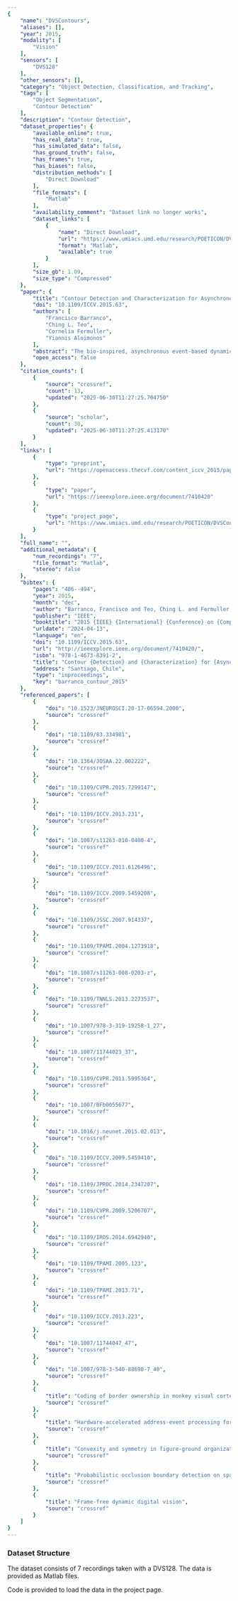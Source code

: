 ```yaml
---
{
    "name": "DVSContours",
    "aliases": [],
    "year": 2015,
    "modality": [
        "Vision"
    ],
    "sensors": [
        "DVS128"
    ],
    "other_sensors": [],
    "category": "Object Detection, Classification, and Tracking",
    "tags": [
        "Object Segmentation",
        "Contour Detection"
    ],
    "description": "Contour Detection",
    "dataset_properties": {
        "available_online": true,
        "has_real_data": true,
        "has_simulated_data": false,
        "has_ground_truth": false,
        "has_frames": true,
        "has_biases": false,
        "distribution_methods": [
            "Direct Download"
        ],
        "file_formats": [
            "Matlab"
        ],
        "availability_comment": "Dataset link no longer works",
        "dataset_links": [
            {
                "name": "Direct Download",
                "url": "https://www.umiacs.umd.edu/research/POETICON/DVSContours/resources/dataset/complexMotion3.zip",
                "format": "Matlab",
                "available": true
            }
        ],
        "size_gb": 1.09,
        "size_type": "Compressed"
    },
    "paper": {
        "title": "Contour Detection and Characterization for Asynchronous Event Sensors",
        "doi": "10.1109/ICCV.2015.63",
        "authors": [
            "Francisco Barranco",
            "Ching L. Teo",
            "Cornelia Fermuller",
            "Yiannis Aloimonos"
        ],
        "abstract": "The bio-inspired, asynchronous event-based dynamic vision sensor records temporal changes in the luminance of the scene at high temporal resolution. Since events are only triggered at signi\ufb01cant luminance changes, most events occur at the boundary of objects and their parts. The detection of these contours is an essential step for further interpretation of the scene. This paper presents an approach to learn the location of contours and their border ownership using Structured Random Forests on event-based features that encode motion, timing, texture, and spatial orientations. The classi\ufb01er integrates elegantly information over time by utilizing the classi\ufb01cation results previously computed. Finally, the contour detection and boundary assignment are demonstrated in a layer-segmentation of the scene. Experimental results demonstrate good performance in boundary detection and segmentation.",
        "open_access": false
    },
    "citation_counts": [
        {
            "source": "crossref",
            "count": 13,
            "updated": "2025-06-30T11:27:25.704750"
        },
        {
            "source": "scholar",
            "count": 30,
            "updated": "2025-06-30T11:27:25.413170"
        }
    ],
    "links": [
        {
            "type": "preprint",
            "url": "https://openaccess.thecvf.com/content_iccv_2015/papers/Barranco_Contour_Detection_and_ICCV_2015_paper.pdf"
        },
        {
            "type": "paper",
            "url": "https://ieeexplore.ieee.org/document/7410420"
        },
        {
            "type": "project_page",
            "url": "https://www.umiacs.umd.edu/research/POETICON/DVSContours/"
        }
    ],
    "full_name": "",
    "additional_metadata": {
        "num_recordings": "7",
        "file_format": "Matlab",
        "stereo": false
    },
    "bibtex": {
        "pages": "486--494",
        "year": 2015,
        "month": "dec",
        "author": "Barranco, Francisco and Teo, Ching L. and Fermuller, Cornelia and Aloimonos, Yiannis",
        "publisher": "IEEE",
        "booktitle": "2015 {IEEE} {International} {Conference} on {Computer} {Vision} ({ICCV})",
        "urldate": "2024-04-13",
        "language": "en",
        "doi": "10.1109/ICCV.2015.63",
        "url": "http://ieeexplore.ieee.org/document/7410420/",
        "isbn": "978-1-4673-8391-2",
        "title": "Contour {Detection} and {Characterization} for {Asynchronous} {Event} {Sensors}",
        "address": "Santiago, Chile",
        "type": "inproceedings",
        "key": "barranco_contour_2015"
    },
    "referenced_papers": [
        {
            "doi": "10.1523/JNEUROSCI.20-17-06594.2000",
            "source": "crossref"
        },
        {
            "doi": "10.1109/83.334981",
            "source": "crossref"
        },
        {
            "doi": "10.1364/JOSAA.22.002222",
            "source": "crossref"
        },
        {
            "doi": "10.1109/CVPR.2015.7299147",
            "source": "crossref"
        },
        {
            "doi": "10.1109/ICCV.2013.231",
            "source": "crossref"
        },
        {
            "doi": "10.1007/s11263-010-0400-4",
            "source": "crossref"
        },
        {
            "doi": "10.1109/ICCV.2011.6126496",
            "source": "crossref"
        },
        {
            "doi": "10.1109/ICCV.2009.5459208",
            "source": "crossref"
        },
        {
            "doi": "10.1109/JSSC.2007.914337",
            "source": "crossref"
        },
        {
            "doi": "10.1109/TPAMI.2004.1273918",
            "source": "crossref"
        },
        {
            "doi": "10.1007/s11263-008-0203-z",
            "source": "crossref"
        },
        {
            "doi": "10.1109/TNNLS.2013.2273537",
            "source": "crossref"
        },
        {
            "doi": "10.1007/978-3-319-19258-1_27",
            "source": "crossref"
        },
        {
            "doi": "10.1007/11744023_37",
            "source": "crossref"
        },
        {
            "doi": "10.1109/CVPR.2011.5995364",
            "source": "crossref"
        },
        {
            "doi": "10.1007/BFb0055677",
            "source": "crossref"
        },
        {
            "doi": "10.1016/j.neunet.2015.02.013",
            "source": "crossref"
        },
        {
            "doi": "10.1109/ICCV.2009.5459410",
            "source": "crossref"
        },
        {
            "doi": "10.1109/JPROC.2014.2347207",
            "source": "crossref"
        },
        {
            "doi": "10.1109/CVPR.2009.5206707",
            "source": "crossref"
        },
        {
            "doi": "10.1109/IROS.2014.6942940",
            "source": "crossref"
        },
        {
            "doi": "10.1109/TPAMI.2005.123",
            "source": "crossref"
        },
        {
            "doi": "10.1109/TPAMI.2013.71",
            "source": "crossref"
        },
        {
            "doi": "10.1109/ICCV.2013.223",
            "source": "crossref"
        },
        {
            "doi": "10.1007/11744047_47",
            "source": "crossref"
        },
        {
            "doi": "10.1007/978-3-540-88690-7_40",
            "source": "crossref"
        },
        {
            "title": "Coding of border ownership in monkey visual cortex",
            "source": "crossref"
        },
        {
            "title": "Hardware-accelerated address-event processing for highspeed visual object recognition",
            "source": "crossref"
        },
        {
            "title": "Convexity and symmetry in figure-ground organization",
            "source": "crossref"
        },
        {
            "title": "Probabilistic occlusion boundary detection on spatiotemporal lattices",
            "source": "crossref"
        },
        {
            "title": "Frame-free dynamic digital vision",
            "source": "crossref"
        }
    ]
}
---
```


### Dataset Structure

The dataset consists of 7 recordings taken with a DVS128. The data is provided as Matlab files.

Code is provided to load the data in the project page.
